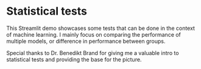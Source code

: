 # Statistical tests
This Streamlit demo showcases some tests that can be done in the context of machine learning.
I mainly focus on comparing the performance of multiple models, or difference in performance between groups.

Special thanks to Dr. Benedikt Brand for giving me a valuable intro to statistical tests and providing the base for the picture.